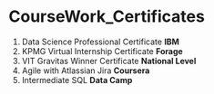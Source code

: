 # CourseWork_Certificates
1. Data Science Professional Certificate **IBM**
2. KPMG Virtual Internship Certificate **Forage**
3. VIT Gravitas Winner Certificate **National Level**
4. Agile with Atlassian Jira **Coursera**
5. Intermediate SQL **Data Camp**
